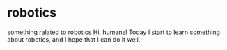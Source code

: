 # robotics
something ralated to robotics
Hi, humans!
Today I start to learn something about robotics, and I hope that I can do it well.
